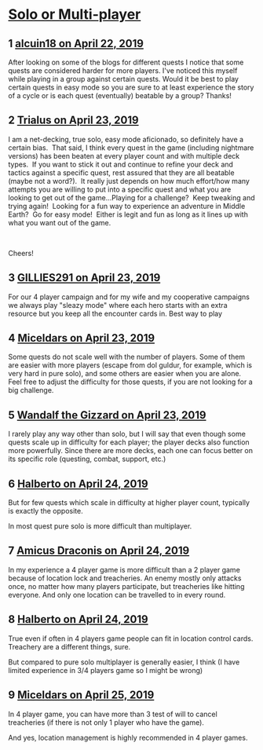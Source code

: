 # [Solo or Multi-player](https://community.fantasyflightgames.com/topic/294362-solo-or-multi-player/)

## 1 [alcuin18 on April 22, 2019](https://community.fantasyflightgames.com/topic/294362-solo-or-multi-player/?do=findComment&comment=3686045)

After looking on some of the blogs for different quests I notice that some quests are considered harder for more players. I've noticed this myself while playing in a group against certain quests. Would it be best to play certain quests in easy mode so you are sure to at least experience the story of a cycle or is each quest (eventually) beatable by a group? Thanks!

## 2 [Trialus on April 23, 2019](https://community.fantasyflightgames.com/topic/294362-solo-or-multi-player/?do=findComment&comment=3686194)

I am a net-decking, true solo, easy mode aficionado, so definitely have a certain bias.  That said, I think every quest in the game (including nightmare versions) has been beaten at every player count and with multiple deck types.  If you want to stick it out and continue to refine your deck and tactics against a specific quest, rest assured that they are all beatable (maybe not a word?).  It really just depends on how much effort/how many attempts you are willing to put into a specific quest and what you are looking to get out of the game...Playing for a challenge?  Keep tweaking and trying again!  Looking for a fun way to experience an adventure in Middle Earth?  Go for easy mode!  Either is legit and fun as long as it lines up with what you want out of the game.

 

Cheers!

## 3 [GILLIES291 on April 23, 2019](https://community.fantasyflightgames.com/topic/294362-solo-or-multi-player/?do=findComment&comment=3686309)

For our 4 player campaign and for my wife and my cooperative campaigns we always play "sleazy mode" where each hero starts with an extra resource but you keep all the encounter cards in. Best way to play

## 4 [Miceldars on April 23, 2019](https://community.fantasyflightgames.com/topic/294362-solo-or-multi-player/?do=findComment&comment=3686325)

Some quests do not scale well with the number of players. Some of them are easier with more players (escape from dol guldur, for example, which is very hard in pure solo), and some others are easier when you are alone. Feel free to adjust the difficulty for those quests, if you are not looking for a big challenge.

## 5 [Wandalf the Gizzard on April 23, 2019](https://community.fantasyflightgames.com/topic/294362-solo-or-multi-player/?do=findComment&comment=3686574)

I rarely play any way other than solo, but I will say that even though some quests scale up in difficulty for each player; the player decks also function more powerfully. Since there are more decks, each one can focus better on its specific role (questing, combat, support, etc.)

## 6 [Halberto on April 24, 2019](https://community.fantasyflightgames.com/topic/294362-solo-or-multi-player/?do=findComment&comment=3686924)

But for few quests which scale in difficulty at higher player count, typically is exactly the opposite.

In most quest pure solo is more difficult than multiplayer.  

## 7 [Amicus Draconis on April 24, 2019](https://community.fantasyflightgames.com/topic/294362-solo-or-multi-player/?do=findComment&comment=3687510)

In my experience a 4 player game is more difficult than a 2 player game because of location lock and treacheries. An enemy mostly only attacks once, no matter how many players participate, but treacheries like hitting everyone. And only one location can be travelled to in every round.

## 8 [Halberto on April 24, 2019](https://community.fantasyflightgames.com/topic/294362-solo-or-multi-player/?do=findComment&comment=3687953)

True even if often in 4 players game people can fit in location control cards. Treachery are a different things, sure.

But compared to pure solo multiplayer is generally easier, I think (I have limited experience in 3/4 players game so I might be wrong)

## 9 [Miceldars on April 25, 2019](https://community.fantasyflightgames.com/topic/294362-solo-or-multi-player/?do=findComment&comment=3688228)

In 4 player game, you can have more than 3 test of will to cancel treacheries (if there is not only 1 player who have the game).

And yes, location management is highly recommended in 4 player games.

